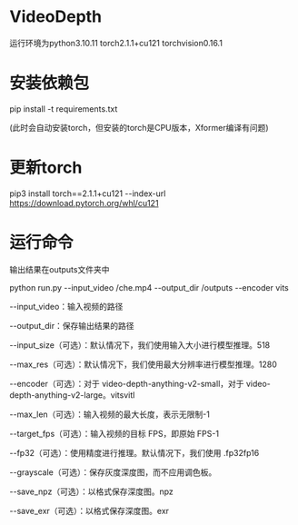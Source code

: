 # VideoDepth
运行环境为python3.10.11 torch2.1.1+cu121 torchvision0.16.1
# 安装依赖包
pip install -t requirements.txt

(此时会自动安装torch，但安装的torch是CPU版本，Xformer编译有问题)
# 更新torch
pip3 install torch==2.1.1+cu121 --index-url https://download.pytorch.org/whl/cu121
# 运行命令
输出结果在outputs文件夹中

python run.py --input_video /che.mp4 --output_dir /outputs --encoder vits

--input_video：输入视频的路径

--output_dir：保存输出结果的路径

--input_size（可选）：默认情况下，我们使用输入大小进行模型推理。518

--max_res（可选）：默认情况下，我们使用最大分辨率进行模型推理。1280

--encoder（可选）：对于 video-depth-anything-v2-small，对于 video-depth-anything-v2-large。vitsvitl

--max_len（可选）：输入视频的最大长度，表示无限制-1

--target_fps（可选）：输入视频的目标 FPS，即原始 FPS-1

--fp32（可选）：使用精度进行推理。默认情况下，我们使用 .fp32fp16

--grayscale（可选）：保存灰度深度图，而不应用调色板。

--save_npz（可选）：以格式保存深度图。npz

--save_exr（可选）：以格式保存深度图。exr
